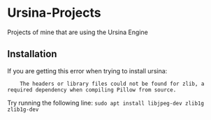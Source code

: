 # Ursina-Projects
Projects of mine that are using the Ursina Engine

## Installation

If you are getting this error when trying to install ursina:

`    The headers or library files could not be found for zlib,
    a required dependency when compiling Pillow from source.`
    
Try running the following line:
`sudo apt install libjpeg-dev zlib1g zlib1g-dev`
